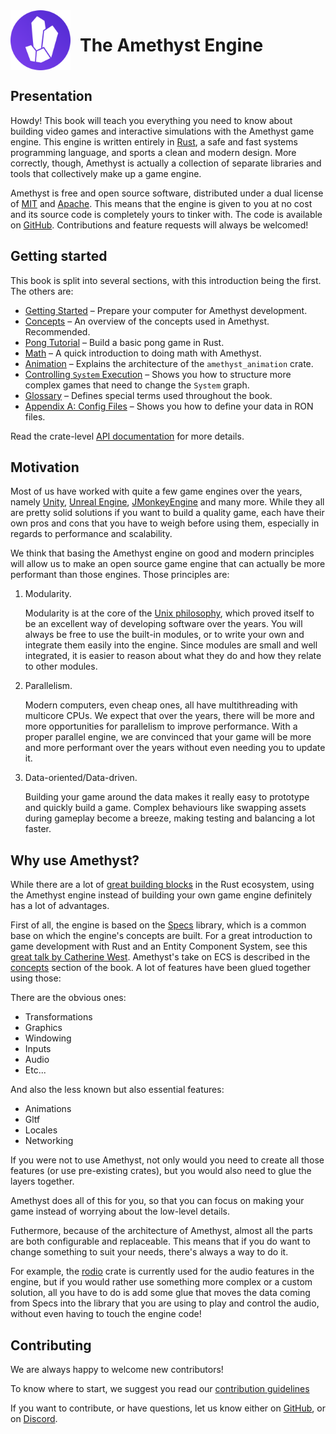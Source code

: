 <div style="display:inline-block;width:100%">
    <img src="./images/amethyst_emblem.png" alt="Logo" width="96px" style="float:left;margin-right:15px"/>
    <h1>The Amethyst Engine</h1>
</div>

## Presentation

Howdy! This book will teach you everything you need to know about building video
games and interactive simulations with the Amethyst game engine. This engine is
written entirely in [Rust][rs], a safe and fast systems programming language,
and sports a clean and modern design. More correctly, though, Amethyst is
actually a collection of separate libraries and tools that collectively make up a
game engine.

[rs]: https://www.rust-lang.org/

Amethyst is free and open source software, distributed under a dual license of [MIT][ml]
and [Apache][al]. This means that the engine is given to you at no cost
and its source code is completely yours to tinker with. The code is available on
[GitHub][am]. Contributions and feature requests will always be welcomed!

[ml]: https://github.com/amethyst/amethyst/blob/master/docs/LICENSE-MIT
[al]: https://github.com/amethyst/amethyst/blob/master/docs/LICENSE-APACHE
[am]: https://github.com/amethyst/amethyst/tree/master

## Getting started

This book is split into several sections, with this introduction being the first. The others are:

* [Getting Started][gs] – Prepare your computer for Amethyst development.
* [Concepts][cc] – An overview of the concepts used in Amethyst. Recommended.
* [Pong Tutorial][pt] – Build a basic pong game in Rust.
* [Math][math] – A quick introduction to doing math with Amethyst.
* [Animation][anim] – Explains the architecture of the `amethyst_animation` crate.
* [Controlling `System` Execution][cse] – Shows you how to structure more complex games that need to change the `System` graph.
* [Glossary][gl] – Defines special terms used throughout the book.
* [Appendix A: Config Files][ax_a] – Shows you how to define your data in RON files.

[gs]: ./getting-started.html
[cc]: ./concepts/intro.html
[pt]: ./pong-tutorial.html
[math]: ./math.html
[anim]: ./animation.html
[cse]: ./controlling_system_execution.html
[gl]: ./glossary.html
[ax_a]: ./appendices/a_config_files.html

Read the crate-level [API documentation][ad] for more details.

[ad]: https://www.amethyst.rs/doc/latest/doc/amethyst/index.html

[db]: https://github.com/amethyst/amethyst/

## Motivation

Most of us have worked with quite a few game engines over the years, namely [Unity][un], [Unreal Engine][ud], [JMonkeyEngine][jme] and many more.
While they all are pretty solid solutions if you want to
build a quality game, each have their own pros and cons that you have to
weigh before using them, especially in regards to performance and scalability.

[un]: http://unity3d.com/
[ud]: https://www.unrealengine.com/
[jme]: http://jmonkeyengine.org/

We think that basing the Amethyst engine on good and modern principles will allow us to make an open source game engine that can actually be more performant than those engines.
Those principles are:

1. Modularity.

   Modularity is at the core of the [Unix philosophy][up], which proved itself to be an excellent way of developing software over the years.
   You will always be free to use the built-in modules, or to write your own and integrate them easily into the engine.
   Since modules are small and well integrated, it is easier to reason about what they do and how they relate to other modules.

2. Parallelism.

   Modern computers, even cheap ones, all have multithreading with multicore CPUs. We expect that over the years, there will be more and more opportunities for parallelism to improve performance.
   With a proper parallel engine, we are convinced that your game will be more and more performant over the years without even needing you to update it.

3. Data-oriented/Data-driven.

   Building your game around the data makes it really easy to prototype and quickly build a game.
   Complex behaviours like swapping assets during gameplay become a breeze, making testing and balancing a lot faster.

[up]: https://en.wikipedia.org/wiki/Unix_philosophy

## Why use Amethyst?

While there are a lot of [great building blocks][awg] in the Rust ecosystem, using the Amethyst engine instead of building your own game engine definitely has a lot of advantages.

First of all, the engine is based on the [Specs][specs] library, which is a common base on which the engine's concepts are built. For a great introduction to game development with Rust and an Entity Component System, see this [great talk by Catherine West](https://kyren.github.io/2018/09/14/rustconf-talk.html). Amethyst's take on ECS is described in the [concepts](./concepts/intro.md) section of the book.
A lot of features have been glued together using those:

There are the obvious ones:
* Transformations
* Graphics
* Windowing
* Inputs
* Audio
* Etc...

And also the less known but also essential features:
* Animations
* Gltf
* Locales
* Networking

If you were not to use Amethyst, not only would you need to create all those features (or use pre-existing crates), but you would also need to glue the layers together.

Amethyst does all of this for you, so that you can focus on making your game instead of worrying about the low-level details.

Futhermore, because of the architecture of Amethyst, almost all the parts are both configurable and replaceable. This means that if you do want to change something to suit your needs, there's always a way to do it.

For example, the [rodio](https://github.com/tomaka/rodio) crate is currently used for the audio features in the engine, but if you would rather use something more complex or a custom solution, all you have to do is add some glue that moves the data coming from Specs into the library that you are using to play and control the audio, without even having to touch the engine code!

[awg]: http://arewegameyet.com/
[specs]: https://github.com/slide-rs/specs

## Contributing

We are always happy to welcome new contributors!

To know where to start, we suggest you read our [contribution guidelines](https://github.com/amethyst/amethyst/blob/master/docs/CONTRIBUTING.md)

If you want to contribute, or have questions, let us know either on [GitHub][db], or on [Discord][di].

[di]: https://discord.gg/amethyst
